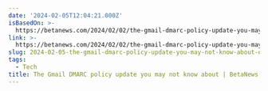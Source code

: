 ```yaml
---
date: '2024-02-05T12:04:21.000Z'
isBasedOn: >-
  https://betanews.com/2024/02/02/the-gmail-dmarc-policy-update-you-may-not-know-about/
link: >-
  https://betanews.com/2024/02/02/the-gmail-dmarc-policy-update-you-may-not-know-about/
slug: 2024-02-05-the-gmail-dmarc-policy-update-you-may-not-know-about-or-betanews
tags:
  - Tech
title: The Gmail DMARC policy update you may not know about | BetaNews
---
```


